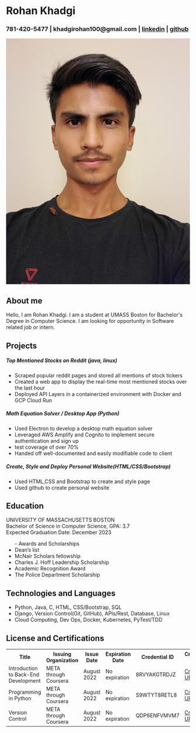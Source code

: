 <!DOCTYPE html>
<html lang="en">
    <head>
        <meta charset="utf-8">
        <meta name="viewport" content="width=device-width, initial-scale=1">
        <title>Rohan Khadgi</title>
        <link rel = "stylesheet" href="styles.css">
        <link rel = "stylesheet" href="https://cdn.jsdelivr.net/npm/bootstrap@5.2.0/dist/css/bootstrap.min.css">
    </head>
    <body class="body">
        <div class="container">
            <div class="row" id="info">
                <div class="col"><h1>Rohan Khadgi</h1></div>
                <div class="row">
                    <div class="col"><h3>781-420-5477 | khadgirohan100@gmail.com | <a href="https://www.linkedin.com/in/rohan-khadgi/" target="_blank" rel="noopener noreferrer"> linkedin</a> | <a href="https://github.com/rohankhadgi33" target="_blank" rel="noopener noreferrer">github</a> </h3></div>
                </div>
            </div>
            <div class="row">
                <div class="col"><img src = "photo.jpg" id = "photo"></div>
            </div>
            <div class="row">
                <div class="col"><h2>About me</h2><p>Hello, I am Rohan Khadgi. I am a student at UMASS Boston for Bachelor's Degree in Computer Science. I am looking for opportunity in Software related job or intern.</p></div>
            </div>
            <div class="row">
                <div class="col">
                    <h2>Projects</h2>
                    <h5>Top Mentioned Stocks on Reddit (java, linux)</h5>
                    <ul>
                        <li>Scraped popular reddit pages and stored all mentions of stock tickers</li>
                        <li>Created a web app to display the real-time most mentioned stocks over the last hour</li>
                        <li>Deployed API Layers in a containerized environment with Docker and GCP Cloud Run</li>
                    </ul>
                    <h5>Math Equation Solver / Desktop App (Python)</h5>
                    <ul>
                        <li>Used Electron to develop a desktop math equation solver</li>
                        <li>Leveraged AWS Amplify and Cognito to implement secure authentication and sign up</li>
                        <li>test coverage of over 70%</li>
                        <li>Handed off well-documented and easily modifiable code to client</li>
                    </ul>
                    <h5>Create, Style and Deploy Personal Website(HTML/CSS/Bootstrap)</h5>
                    <ul>
                        <li>Used HTML,CSS and Bootstrap to create and style page</li>
                        <li>Used github to create personal website</li>
                    </ul>
                </div>
            </div>
            <div class="row">
                <div class="col">
                    <h2>Education</h2>
                    <p>UNIVERSITY OF MASSACHUSETTS BOSTON<br>
                    Bachelor of Science in Computer Science, GPA: 3.7<br>
                    Expected Graduation Date: December 2023
                    </p>
                        <ul>- Awards and Scholarships
                            <li>Dean’s list</li>
                            <li>McNair Scholars fellowship</li>
                            <li>Charles J. Hoff Leadership Scholarship</li>
                            <li>Academic Recognition Award</li>
                            <li>The Police Department Scholarship</li>
                        </ul>
                </div>
            </div>
            <div class="row">
                <div class="col"><h2>Technologies and Languages</h2>
                    <ul>
                        <li>Python, Java, C, HTML, CSS/Bootstrap, SQL</li>
                        <li>Django, Version Control(Git, GitHub), APIs/Rest, Database, Linux </li>
                        <li>Cloud Computing, Dev Ops, Docker, Kubernetes, PyTest/TDD</li>
                    </ul>
                </div>
            </div>
            <div class="row">
                <div class="col"><h2>
                    License and Certifications
                    </h2>
                    <table>
                        <tr id="tr">
                            <th id="tr">Title</th>
                            <th id="tr">Issuing Organization</th>
                            <th id="tr">Issue Date</th>
                            <th id="tr">Expiration Date</th>
                            <th id="tr">Credential ID</th>
                            <th id="tr">Credential URL</th>
                        </tr>
                        <tr id="tr">
                            <td id="tr">Introduction to Back-End Development</td>
                            <td id="tr">META through Coursera</td>
                            <td id="tr">August 2022</td>
                            <td id="tr">No expiration</td>
                            <td id="tr">8RVYAKGTRDJZ</td>
                            <td id="tr"><a href="https://www.coursera.org/account/accomplishments/certificate/8RVYAKGTRDJZ" target="_blank" rel="noopener noreferrer">Credential URL</a></td>
                        </tr>
                        <tr>
                            <td id="tr">Programming in Python</td>
                            <td id="tr">META through Coursera</td>
                            <td id="tr">August 2022</td>
                            <td id="tr">No expiration</td>
                            <td id="tr">S9WTYT8RETL8</td>
                            <td id="tr"><a href="https://www.coursera.org/account/accomplishments/certificate/S9WTYT8RETL8" target="_blank" rel="noopener noreferrer">Credential URL</a></td>
                        </tr>
                        <tr>
                            <td id="tr">Version Control</td>
                            <td id="tr">META through Coursera</td>
                            <td id="tr">August 2022</td>
                            <td id="tr">No expiration</td>
                            <td id="tr">QDP6ENFVMVM7</td>
                            <td id="tr"><a href="https://www.coursera.org/account/accomplishments/certificate/QDP6ENFVMVM7" target="_blank" rel="noopener noreferrer">Credential URL</a></td>
                        </tr>
                    </div>
                </div>
            </div>            
    </body>
</html>
